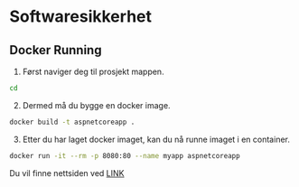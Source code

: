 # Softwaresikkerhet

## Docker Running

1. Først naviger deg til prosjekt mappen.
```bash
cd
```
2. Dermed må du bygge en docker image.
```bash
docker build -t aspnetcoreapp .
```
3. Etter du har laget docker imaget, kan du nå runne imaget i en container.
```bash
docker run -it --rm -p 8080:80 --name myapp aspnetcoreapp
```

Du vil finne nettsiden ved [LINK](http://localhost:8080:80)
